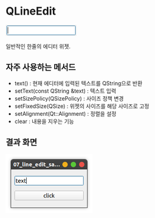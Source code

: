 # QLineEdit

![img](/07_line_edit_sample/img/lineedit_sample.png)

일반적인 한줄의 에디터 위젯.

## 자주 사용하는 메서드

* text() : 현재 에디터에 입력된 텍스트를 QString으로 반환
* setText(const QString &text) : 텍스트 입력
* setSizePolicy(QSizePolicy) : 사이즈 정책 변경
* setFixedSize(QSize) : 위젯의 사이즈를 해당 사이즈로 고정
* setAlignment(Qt::Alignment) : 정렬을 설정
* clear : 내용을 지우는 기능

## 결과 화면

![result](/07_line_edit_sample/img/line_edit_result.png)